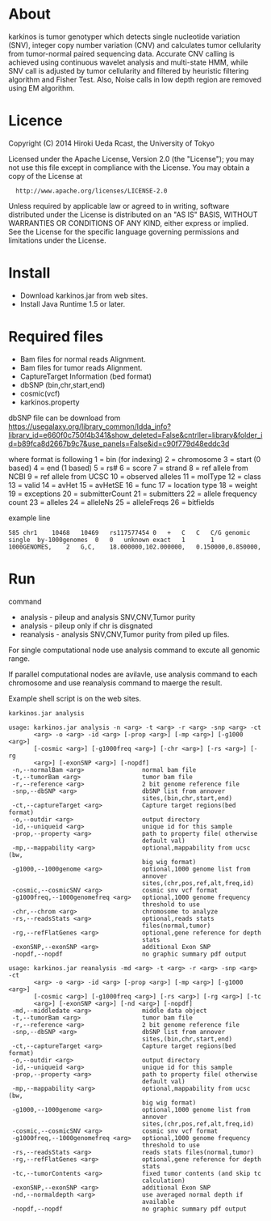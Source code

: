 # About

karkinos is tumor genotyper which detects single nucleotide variation (SNV),
integer copy number variation (CNV) and calculates tumor cellularity from tumor-normal paired sequencing data.
Accurate CNV calling is achieved using continuous wavelet analysis and multi-state HMM,
while SNV call is adjusted by tumor cellularity and filtered by heuristic filtering algorithm and Fisher Test.
Also, Noise calls in low depth region are removed using EM algorithm.


# Licence

 Copyright (C) 2014 Hiroki Ueda Rcast, the University of Tokyo

 Licensed under the Apache License, Version 2.0 (the &quot;License&quot;);
 you may not use this file except in compliance with the License.
 You may obtain a copy of the License at

      http://www.apache.org/licenses/LICENSE-2.0

 Unless required by applicable law or agreed to in writing, software
 distributed under the License is distributed on an &quot;AS IS&quot; BASIS,
 WITHOUT WARRANTIES OR CONDITIONS OF ANY KIND, either express or implied.
 See the License for the specific language governing permissions and
 limitations under the License.




# Install

- Download karkinos.jar from web sites.
- Install Java Runtime 1.5 or later.

# Required files

- Bam files for normal reads Alignment.
- Bam files for tumor reads Alignment.
- CaptureTarget Information (bed format)
- dbSNP (bin,chr,start,end)
- cosmic(vcf)
- karkinos.property

dbSNP file can be download from
https://usegalaxy.org/library_common/ldda_info?library_id=e660f0c750f4b341&show_deleted=False&cntrller=library&folder_id=b89fca8d2667b9c7&use_panels=False&id=c90f779d48eddc3d

where format is following
1 = bin (for indexing)
2 = chromosome
3 = start (0 based)
4 = end (1 based)
5 = rs#
6 = score
7 = strand
8 = ref allele from NCBI
9 = ref allele from UCSC
10 = observed alleles
11 = molType
12 = class
13 = valid
14 = avHet
15 = avHetSE
16 = func
17 = location type
18 = weight
19 = exceptions
20 = submitterCount
21 = submitters
22 = allele frequency count
23 = alleles
24 = alleleNs
25 = alleleFreqs
26 = bitfields

example line

```
585	chr1	10468	10469	rs117577454	0	+	C	C	C/G	genomic	single	by-1000genomes	0	0	unknown	exact	1		1	1000GENOMES,	2	G,C,	18.000000,102.000000,	0.150000,0.850000,
```

# Run

command

- analysis - pileup and analysis SNV,CNV,Tumor purity
- analysis - pileup only if chr is disgnated
- reanalysis - analysis SNV,CNV,Tumor purity from piled up files.

For single computational node use analysis command to excute all genomic range.

If parallel computational nodes are avilavle, use analysis command to each chromosome and use reanalysis command to maerge the result.

Example shell script is on the web sites.

```
karkinos.jar analysis

usage: karkinos.jar analysis -n <arg> -t <arg> -r <arg> -snp <arg> -ct
       <arg> -o <arg> -id <arg> [-prop <arg>] [-mp <arg>] [-g1000 <arg>]
       [-cosmic <arg>] [-g1000freq <arg>] [-chr <arg>] [-rs <arg>] [-rg
       <arg>] [-exonSNP <arg>] [-nopdf]
 -n,--normalBam <arg>                normal bam file
 -t,--tumorBam <arg>                 tumor bam file
 -r,--reference <arg>                2 bit genome reference file
 -snp,--dbSNP <arg>                  dbSNP list from annover
                                     sites,(bin,chr,start,end)
 -ct,--captureTarget <arg>           Capture target regions(bed format)
 -o,--outdir <arg>                   output directory
 -id,--uniqueid <arg>                unique id for this sample
 -prop,--property <arg>              path to property file( otherwise
                                     default val)
 -mp,--mappability <arg>             optional,mappability from ucsc (bw,
                                     big wig format)
 -g1000,--1000genome <arg>           optional,1000 genome list from
                                     annover
                                     sites,(chr,pos,ref,alt,freq,id)
 -cosmic,--cosmicSNV <arg>           cosmic snv vcf format
 -g1000freq,--1000genomefreq <arg>   optional,1000 genome frequency
                                     threshold to use
 -chr,--chrom <arg>                  chromosome to analyze
 -rs,--readsStats <arg>              optional,reads stats
                                     files(normal,tumor)
 -rg,--refFlatGenes <arg>            optional,gene reference for depth
                                     stats
 -exonSNP,--exonSNP <arg>            additional Exon SNP
 -nopdf,--nopdf                      no graphic summary pdf output
```

```
usage: karkinos.jar reanalysis -md <arg> -t <arg> -r <arg> -snp <arg> -ct
       <arg> -o <arg> -id <arg> [-prop <arg>] [-mp <arg>] [-g1000 <arg>]
       [-cosmic <arg>] [-g1000freq <arg>] [-rs <arg>] [-rg <arg>] [-tc
       <arg>] [-exonSNP <arg>] [-nd <arg>] [-nopdf]
 -md,--middledate <arg>              middle data object
 -t,--tumorBam <arg>                 tumor bam file
 -r,--reference <arg>                2 bit genome reference file
 -snp,--dbSNP <arg>                  dbSNP list from annover
                                     sites,(bin,chr,start,end)
 -ct,--captureTarget <arg>           Capture target regions(bed format)
 -o,--outdir <arg>                   output directory
 -id,--uniqueid <arg>                unique id for this sample
 -prop,--property <arg>              path to property file( otherwise
                                     default val)
 -mp,--mappability <arg>             optional,mappability from ucsc (bw,
                                     big wig format)
 -g1000,--1000genome <arg>           optional,1000 genome list from
                                     annover
                                     sites,(chr,pos,ref,alt,freq,id)
 -cosmic,--cosmicSNV <arg>           cosmic snv vcf format
 -g1000freq,--1000genomefreq <arg>   optional,1000 genome frequency
                                     threshold to use
 -rs,--readsStats <arg>              reads stats files(normal,tumor)
 -rg,--refFlatGenes <arg>            optional,gene reference for depth
                                     stats
 -tc,--tumorContents <arg>           fixed tumor contents (and skip tc
                                     calculation)
 -exonSNP,--exonSNP <arg>            additional Exon SNP
 -nd,--normaldepth <arg>             use averaged normal depth if
                                     available
 -nopdf,--nopdf                      no graphic summary pdf output
```
